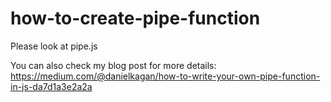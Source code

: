 # how-to-create-pipe-function

Please look at pipe.js

You can also check my blog post for more details:
https://medium.com/@danielkagan/how-to-write-your-own-pipe-function-in-js-da7d1a3e2a2a
